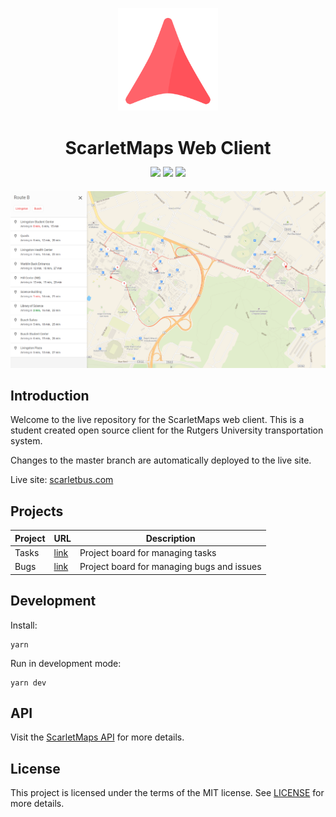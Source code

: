 <p align="center">
  <img src="/src/assets/icons/logo.svg" alt="Logo" width="160"/>
</p>

<h1 align="center">ScarletMaps Web Client</h3>
<p align="center" style="margin-top: -5px; margin-bottom: 20px;">
  <a href="https://travis-ci.org/adam-piziak/scarletbus-web"><img src="https://travis-ci.org/adam-piziak/scarletbus-web.svg?branch=master"></a>
  <a href="/LICENSE"><img src="https://img.shields.io/badge/License-MIT-blue.svg"></a>
  <a href="https://www.scarletbus.com"><img src="https://img.shields.io/website/https/www.scarletbus.com.svg?label=Status"></a>
</p>
<a align="center" href="https://www.scarletbus.com">
  <img src="/src/assets/screenshot1.png" alt="Screenshot"/>
</a>

## Introduction
Welcome to the live repository for the ScarletMaps web client. This is a student created open source client for the Rutgers University transportation system.

Changes to the master branch are automatically deployed to the live site.

Live site: [scarletbus.com](https://www.scarletbus.com)



## Projects
| Project | URL | Description | 
| ------- | --- | ----------- |
| Tasks   | [link](https://github.com/adam-piziak/scarletbus-web/projects/6) | Project board for managing tasks |
| Bugs    | [link](https://github.com/adam-piziak/scarletbus-web/projects/4) | Project board for managing bugs and issues |


## Development
Install:
~~~~
yarn
~~~~

Run in development mode:
~~~~
yarn dev
~~~~

## API
Visit the [ScarletMaps API](https://github.com/adam-piziak/scarletbus) for more details.

## License
This project is licensed under the terms of the MIT license. See [LICENSE](https://github.com/adam-piziak/scarletbus-web/blob/master/LICENSE) for more details.
